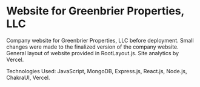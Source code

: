 # Website for Greenbrier Properties, LLC

Company website for Greenbrier Properties, LLC before deployment. Small changes were made to the finalized version of the company website. General layout of website provided in RootLayout.js. Site analytics by Vercel.

Technologies Used: JavaScript, MongoDB, Express.js, React.js, Node.js, ChakraUI, Vercel.
